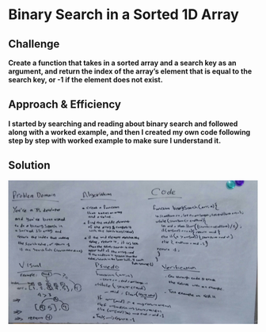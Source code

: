 # Binary Search in a Sorted 1D Array
<!-- Short summary or background information -->

## Challenge
**Create a function that takes in a sorted array and a search key as an argument, and return the index of the array’s element that is equal to the search key, or -1 if the element does not exist.** 

## Approach & Efficiency
**I started by searching and reading about binary search and followed along with a worked example, and then I created my own code following step by step with worked example to make sure I understand it.**

## Solution
![whiteboard](./assets/binary-search-uml.jpg)